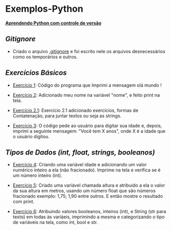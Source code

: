 # Exemplos-Python
<ins>**Aprendendo Python com controle de versão**<ins>

## ***Gitignore***

* Criado o arquivo [.gitignore](https://github.com/Maxwel-2024/Exemplos-Python/blob/main/.gitignore) e foi escrito nele os arquivos desnecessários como os temporários e outros.

## ***Exercícios Básicos***

* [Exercício 1](https://github.com/Maxwel-2024/Exemplos-Python/blob/main/Exerc%C3%ADcio%201.py): Código do programa que Imprimi a mensagem olá mundo !

* [Exercício 2](https://github.com/Maxwel-2024/Exemplos-Python/blob/main/Exerc%C3%ADcios%202.py): Adicionado meu nome na variável "nome", e feito print na tela.

* [Exercício 2.1](https://github.com/Maxwel-2024/Exemplos-Python/blob/main/Exerc%C3%ADcio%202.1.py): Exercício 2.1 adicionado exercícios, formas de Contatenação, para juntar textos ou seja as strings.

* [Exercício 3](https://github.com/Maxwel-2024/Exemplos-Python/blob/main/Exerc%C3%ADcio%203.py): O código pede ao usuário para digitar sua idade e, depois, imprimi a seguinte mensagem: "Você tem X anos", onde X é a idade que o usuário digitou.

## ***Tipos de Dados (int, float, strings, booleanos)***

* [Exercício 4](https://github.com/Maxwel-2024/Exemplos-Python/blob/main/Exerc%C3%ADcio%204.py): Criando uma variável idade e adicionando um valor numérico inteiro a ela (não fracionado). Imprime na tela e verifica se é um número inteiro (int).

* [Exercício 5](https://github.com/Maxwel-2024/Exemplos-Python/blob/main/Exerc%C3%ADcio%205.py): Criado uma variável chamada altura e atribuido a ela o valor da sua altura em metros, usando um número float que são números fracionado exemplo: 1,75; 1,90 entre outros. E então mostre o resultado com print.

* [Exercício 6](https://github.com/Maxwel-2024/Exemplos-Python/blob/main/Exerc%C3%ADcio%206.py): Atribuindo valores booleanos, inteiros (int), e String (str para texto) em todas às variáeis, imprimindo a mesma e categorizando o tipo de variáveis na tela, como int, bool e str.